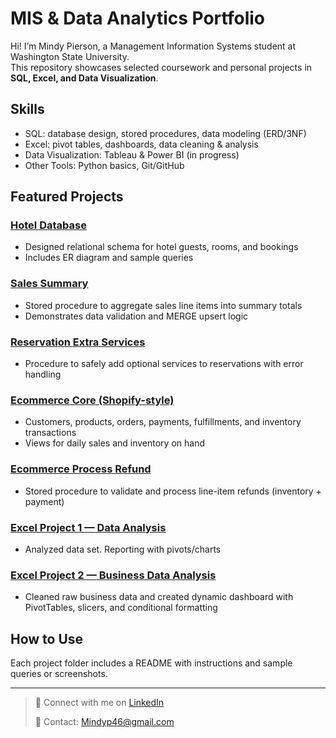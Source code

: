 # MIS & Data Analytics Portfolio

Hi! I’m Mindy Pierson, a Management Information Systems student at Washington State University.  
This repository showcases selected coursework and personal projects in **SQL, Excel, and Data Visualization**.

## Skills
- SQL: database design, stored procedures, data modeling (ERD/3NF)
- Excel: pivot tables, dashboards, data cleaning & analysis
- Data Visualization: Tableau & Power BI (in progress)
- Other Tools: Python basics, Git/GitHub

## Featured Projects

### [Hotel Database](SQL/Hotel_Database)
- Designed relational schema for hotel guests, rooms, and bookings
- Includes ER diagram and sample queries

### [Sales Summary](SQL/Sales_Summary)
- Stored procedure to aggregate sales line items into summary totals
- Demonstrates data validation and MERGE upsert logic

### [Reservation Extra Services](SQL/Reservation_ExtraServices)
- Procedure to safely add optional services to reservations with error handling

### [Ecommerce Core (Shopify-style)](SQL/Ecommerce_Core)
- Customers, products, orders, payments, fulfillments, and inventory transactions
- Views for daily sales and inventory on hand

### [Ecommerce Process Refund](SQL/Ecommerce_ProcessRefund)
- Stored procedure to validate and process line-item refunds (inventory + payment)

### [Excel Project 1 — Data Analysis](Excel/Project_1)
- Analyzed data set. Reporting with pivots/charts

### [Excel Project 2 — Business Data Analysis](Excel/Project_2)
- Cleaned raw business data and created dynamic dashboard with PivotTables, slicers, and conditional formatting

## How to Use
Each project folder includes a README with instructions and sample queries or screenshots.

---

> 💼 Connect with me on [LinkedIn](www.linkedin.com/in/mindy-pierson-28a428387)
> 
> 📧 Contact: Mindyp46@gmail.com
